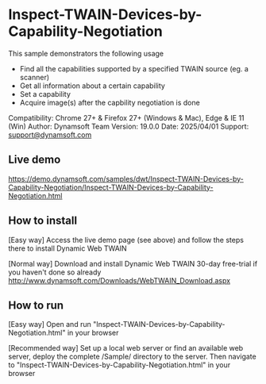 # Inspect-TWAIN-Devices-by-Capability-Negotiation
This sample demonstrators the following usage

* Find all the capabilities supported by a specified TWAIN source (eg. a scanner)
* Get all information about a certain capability
* Set a capability
* Acquire image(s) after the capbility negotiation is done

Compatibility: Chrome 27+ & Firefox 27+ (Windows & Mac), Edge & IE 11 (Win)
Author: Dynamsoft Team
Version: 19.0.0
Date: 2025/04/01
Support: support@dynamsoft.com


## Live demo

https://demo.dynamsoft.com/samples/dwt/Inspect-TWAIN-Devices-by-Capability-Negotiation/Inspect-TWAIN-Devices-by-Capability-Negotiation.html


## How to install

[Easy way]
Access the live demo page (see above) and follow the steps there to install Dynamic Web TWAIN

[Normal way]
Download and install Dynamic Web TWAIN 30-day free-trial if you haven't done so already
http://www.dynamsoft.com/Downloads/WebTWAIN_Download.aspx

## How to run

[Easy way]
Open and run "Inspect-TWAIN-Devices-by-Capability-Negotiation.html" in your browser

[Recommended way]
Set up a local web server or find an available web server, deploy the complete /Sample/ directory to the server. Then navigate to "Inspect-TWAIN-Devices-by-Capability-Negotiation.html" in your browser


